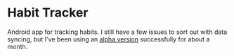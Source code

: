 Habit Tracker
=============

Android app for tracking habits. I still have a few issues to sort out with data syncing, but I've been using an [alpha version](http://wholcomb.github.io/smoke_tracker/SmokingTracker.apk) successfully for about a month.
